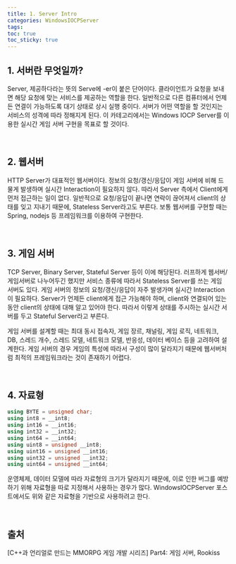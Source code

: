 ```yaml
---
title: 1. Server Intro
categories: WindowsIOCPServer
tags: 
toc: true
toc_sticky: true
---
```

## **1. 서버란 무엇일까?**

Server, 제공하다라는 뜻의 Serve에 -er이 붙은 단어이다. 클라이언트가 요청을 보내면 해당 요청에 맞는 서비스를 제공하는 역할을 한다. 일반적으로 다른 컴퓨터에서 언제든 연결이 가능하도록 대기 상태로 상시 실행 중이다. 서버가 어떤 역할을 할 것인지는 서비스의 성격에 따라 정해지게 된다. 이 카테고리에서는 Windows IOCP Server를 이용한 실시간 게임 서버 구현을 목표로 할 것이다. 

<br/>

## **2. 웹서버**

HTTP Server가 대표적인 웹서버이다. 정보의 요청/갱신/응답이 게임 서버에 비해 드물게 발생하며 실시간 Interaction이 필요하지 않다. 따라서  Server 측에서 Client에게 먼저 접근하는 일이 없다. 일반적으로 요청/응답이 끝나면 연락이 끊어져서 client의 상태를 잊고 지내기 때문에, Stateless Server라고도 부른다. 보통 웹서버를 구현할 때는 Spring, nodejs 등 프레임워크를 이용하여 구현한다. 

<br/>

## **3. 게임 서버**

TCP Server, Binary Server, Stateful Server 등이 이에 해당된다. 러프하게 웹서버/게임서버로 나누어두긴 했지만 서비스 종류에 따라서 Stateless Server를 쓰는 게임 서버도 있다. 게임 서버의 정보의 요청/갱신/응답이 자주 발생가며 실시간 Interaction이 필요하다. Server가 언제든 client에게 접근 가능해야 하며, client와 연결되어 있는 동안 client의 상태에 대해 알고 있어야 한다. 따라서 이렇게 상태를 주시하는 실시간 서버를 두고 Stateful Server라고 부른다. 

게임 서버를 설계할 때는 최대 동시 접속자, 게임 장르, 채널링, 게임 로직, 네트워크, DB, 스레드 개수, 스레드 모델, 네트워크 모델, 반응성, 데이터 베이스 등을 고려하여 설계한다. 게임 서버의 경우 게임의 특성에 따라서 구성이 많이 달라지기 때문에 웹서버처럼 최적의 프레임워크라는 것이 존재하기 어렵다.

<br/>

## **4. 자료형**

```c++
using BYTE = unsigned char;
using int8 = __int8;
using int16 = __int16;
using int32 = __int32;
using int64 = __int64;
using uint8 = unsigned __int8;
using uint16 = unsigned __int16;
using uint32 = unsigned __int32;
using uint64 = unsigned __int64;
```

운영체제, 데이터 모델에 따라 자료형의 크기가 달라지기 때문에, 이로 인한 버그를 예방하기 위해 자료형을 따로 지정해서 사용하는 경우가 많다. WindowsIOCPServer 포스트에서도 위와 같은 자료형을 기반으로 사용하려고 한다. 

<br/>

## **출처**

[C++과 언리얼로 만드는 MMORPG 게임 개발 시리즈] Part4: 게임 서버, Rookiss
